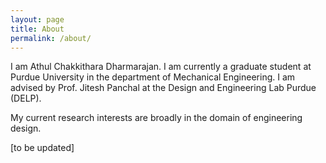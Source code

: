 ```yaml
---
layout: page
title: About
permalink: /about/
---
```


I am Athul Chakkithara Dharmarajan. I am currently a graduate student at Purdue University in the department of Mechanical Engineering. I am advised by Prof. Jitesh Panchal at the Design and Engineering Lab Purdue (DELP).

My current research interests are broadly in the domain of engineering design.

[to be updated]